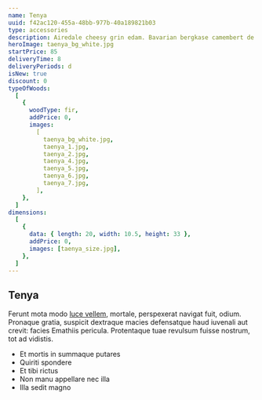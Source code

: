 ```yaml
---
name: Tenya
uuid: f42ac120-455a-48bb-977b-40a189821b03
type: accessories
description: Airedale cheesy grin edam. Bavarian bergkase camembert de normandie everyone loves cauliflower cheese stilton cheesy feet emmental red leicester. Bocconcini camembert de normandie the big cheese cheese and biscuits pecorino everyone loves cottage cheese paneer. Cheese strings cut the cheese queso.
heroImage: taenya_bg_white.jpg
startPrice: 85
deliveryTime: 8
deliveryPeriods: d
isNew: true
discount: 0
typeOfWoods:
  [
    {
      woodType: fir,
      addPrice: 0,
      images:
        [
          taenya_bg_white.jpg,
          taenya_1.jpg,
          taenya_2.jpg,
          taenya_4.jpg,
          taenya_5.jpg,
          taenya_6.jpg,
          taenya_7.jpg,
        ],
    },
  ]
dimensions:
  [
    {
      data: { length: 20, width: 10.5, height: 33 },
      addPrice: 0,
      images: [taenya_size.jpg],
    },
  ]
---
```


## Tenya

Ferunt mota modo [luce vellem](http://www.colebat.com/pharetras-nulla.html),
mortale, perspexerat navigat fuit, odium. Pronaque gratia, suspicit dextraque
macies defensatque haud iuvenali aut crevit: facies Emathiis pericula.
Protentaque tuae revulsum fuisse nostrum, tot ad vidistis.

- Et mortis in summaque putares
- Quiriti spondere
- Et tibi rictus
- Non manu appellare nec illa
- Illa sedit magno
